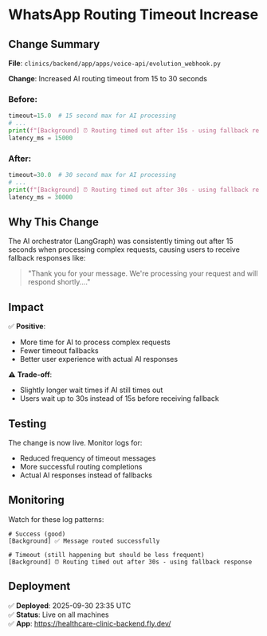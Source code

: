# WhatsApp Routing Timeout Increase

## Change Summary

**File**: `clinics/backend/app/apps/voice-api/evolution_webhook.py`

**Change**: Increased AI routing timeout from 15 to 30 seconds

### Before:
```python
timeout=15.0  # 15 second max for AI processing
# ...
print(f"[Background] ⏰ Routing timed out after 15s - using fallback response")
latency_ms = 15000
```

### After:
```python
timeout=30.0  # 30 second max for AI processing
# ...
print(f"[Background] ⏰ Routing timed out after 30s - using fallback response")
latency_ms = 30000
```

## Why This Change

The AI orchestrator (LangGraph) was consistently timing out after 15 seconds when processing complex requests, causing users to receive fallback responses like:

> "Thank you for your message. We're processing your request and will respond shortly...."

## Impact

✅ **Positive**:
- More time for AI to process complex requests
- Fewer timeout fallbacks
- Better user experience with actual AI responses

⚠️ **Trade-off**:
- Slightly longer wait times if AI still times out
- Users wait up to 30s instead of 15s before receiving fallback

## Testing

The change is now live. Monitor logs for:
- Reduced frequency of timeout messages
- More successful routing completions
- Actual AI responses instead of fallbacks

## Monitoring

Watch for these log patterns:
```
# Success (good)
[Background] ✅ Message routed successfully

# Timeout (still happening but should be less frequent)
[Background] ⏰ Routing timed out after 30s - using fallback response
```

## Deployment

✅ **Deployed**: 2025-09-30 23:35 UTC  
✅ **Status**: Live on all machines  
✅ **App**: https://healthcare-clinic-backend.fly.dev/
